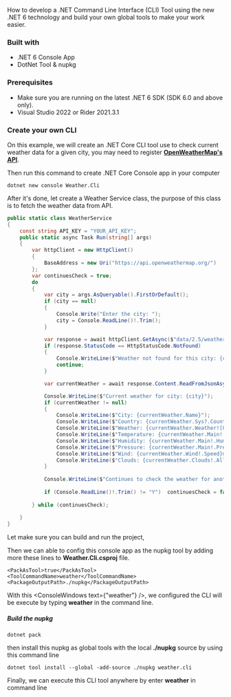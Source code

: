 How to develop a .NET Command Line Interface (CLI) Tool using the new .NET 6 technology and build your own global tools to make your work easier.
[](https://linh.work/data/blog/create-your-own-net-cli-tool/thumb.jpg)

### Built with

- .NET 6 Console App
- DotNet Tool & nupkg

### Prerequisites

- Make sure you are running on the latest .NET 6 SDK (SDK 6.0 and above only).
- Visual Studio 2022 or Rider 2021.3.1

### Create your own CLI

On this example, we will create an .NET Core CLI tool use to check current weather data for a given city, you may need to register <b>[OpenWeatherMap's API](https://openweathermap.org/api)</b>.

Then run this command to create .NET Core Console app in your computer

```shell
dotnet new console Weather.Cli
```

After it's done, let create a Weather Service class, the purpose of this class is to fetch the weather data from API.

```csharp:WeatherService.cs
public static class WeatherService
{
    const string API_KEY = "YOUR_API_KEY";
    public static async Task Run(string[] args)
    {
        var httpClient = new HttpClient()
        {
            BaseAddress = new Uri("https://api.openweathermap.org/")
        };       
        var continuesCheck = true;
        do
        {
            var city = args.AsQueryable().FirstOrDefault();
            if (city == null)
            {
                Console.Write("Enter the city: ");
                city = Console.ReadLine()!.Trim();
            }

            var response = await httpClient.GetAsync($"data/2.5/weather?q={city}&appid={API_KEY}&units=metric");
            if (response.StatusCode == HttpStatusCode.NotFound)
            {
                Console.WriteLine($"Weather not found for this city: {city}");
                continue;
            }

            var currentWeather = await response.Content.ReadFromJsonAsync<WeatherObject>();

            Console.WriteLine($"Current weather for city: {city}");           
            if (currentWeather != null)
            {
                Console.WriteLine($"City: {currentWeather.Name}");
                Console.WriteLine($"Country: {currentWeather.Sys?.Country}");
                Console.WriteLine($"Weather: {currentWeather.Weather![0].Description}");
                Console.WriteLine($"Temperature: {currentWeather.Main!.Temp}°C");
                Console.WriteLine($"Humidity: {currentWeather.Main!.Humidity}%");
                Console.WriteLine($"Pressure: {currentWeather.Main!.Pressure}hPa");
                Console.WriteLine($"Wind: {currentWeather.Wind!.Speed}m/s, {currentWeather!.Wind!.Deg}°");
                Console.WriteLine($"Clouds: {currentWeather.Clouds!.All}%");
            }
            
            Console.WriteLine($"Continues to check the weather for another city? (Y/N)");
            
            if (Console.ReadLine()!.Trim() != "Y")  continuesCheck = false;
            
        } while (continuesCheck);
        
    }
}
```

Let make sure you can build and run the project,

Then we can able to config this console app as the nupkg tool by adding more these lines to <b>Weather.Cli.csproj</b> file.

```csproj:Weather.Cli.csproj
<PackAsTool>true</PackAsTool>
<ToolCommandName>weather</ToolCommandName>
<PackageOutputPath>./nupkg</PackageOutputPath>
```

With this <ConsoleWindows text={"<ToolCommandName>weather</ToolCommandName>"} />, we configured the CLI will be execute by typing <b>weather</b> in the command line.

##### Build the nupkg

```shell
dotnet pack
```

then install this nupkg as global tools with the local <b>./nupkg</b> source by using this command line

```shell
dotnet tool install --global -add-source ./nupkg weather.cli
```

Finally, we can execute this CLI tool anywhere by enter <b>weather</b> in command line
